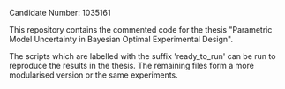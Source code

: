 Candidate Number: 1035161

This repository contains the commented code for the thesis "Parametric Model Uncertainty in
Bayesian Optimal Experimental Design".

The scripts which are labelled with the suffix 'ready_to_run' can be run to reproduce the results in the thesis.
The remaining files form a more modularised version or the same experiments. 
